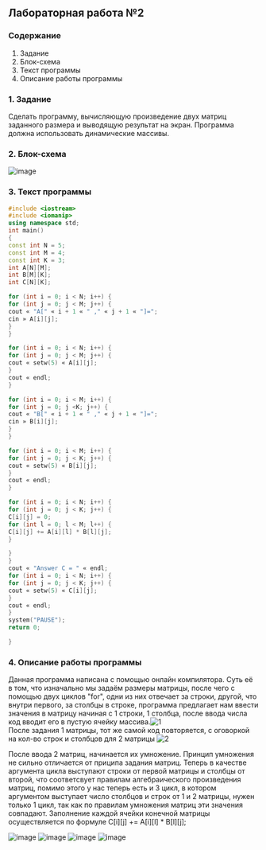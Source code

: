 

## Лабораторная работа №2

### Содержание

1. Задание
2. Блок-схема
3. Текст программы
4. Описание работы программы

### 1. Задание
Сделать программу, вычисляющую произведение двух матриц заданного размера и выводящую результат на экран. Программа должна использовать динамические массивы.

### 2. Блок-схема

![image](https://user-images.githubusercontent.com/100399698/170884987-2fba5ea3-72aa-41ba-8c6e-dba4f5989390.png)

### 3. Текст программы
```c++
#include <iostream>
#include <iomanip>
using namespace std;
int main()
{
const int N = 5;
const int M = 4;
const int K = 3;
int A[N][M];
int B[M][K];
int C[N][K];

for (int i = 0; i < N; i++) {
for (int j = 0; j < M; j++) {
cout « "A[" « i + 1 « " ," « j + 1 « "]=";
cin » A[i][j];
}
}

for (int i = 0; i < N; i++) {
for (int j = 0; j < M; j++) {
cout « setw(5) « A[i][j];
}
cout « endl;
}

for (int i = 0; i < M; i++) {
for (int j = 0; j <K; j++) {
cout « "B[" « i + 1 « " ," « j + 1 « "]=";
cin » B[i][j];
}
}

for (int i = 0; i < M; i++) {
for (int j = 0; j < K; j++) {
cout « setw(5) « B[i][j];
}
cout « endl;
}

for (int i = 0; i < N; i++) {
for (int j = 0; j < K; j++) {
C[i][j] = 0;
for (int l = 0; l < M; l++) {
C[i][j] += A[i][l] * B[l][j];
}

}
}
cout « "Answer C = " « endl;
for (int i = 0; i < N; i++) {
for (int j = 0; j < K; j++) {
cout « setw(5) « C[i][j];
}
cout « endl;
}
system("PAUSE");
return 0;

}
```
### 4. Описание работы программы
Данная программа написана с помощью онлайн компилятора. Суть её в том, что изначально мы задаём размеры матрицы, после чего с помощью двух циклов "for", одни из них отвечает за строки, другой, что внутри первого, за столбцы в строке, программа предлагает нам ввести значения в матрицу начиная с 1 строки, 1 столбца, после ввода числа код вводит его в пустую ячейку массива.![1](https://user-images.githubusercontent.com/100399698/170826263-9919dbb9-d2fd-45a4-b51c-cfb30024bbd5.jpg)\
После задания 1 матрицы, тот же самой код повторяется, с оговоркой на кол-во строк и столбцов для 2 матрицы
![2](https://user-images.githubusercontent.com/100399698/170826426-b89f5a4f-1f04-4261-bf5a-da4eb846ada9.jpg)

После ввода 2 матриц, начинается их умножение. Принцип умножения не сильно отличается от приципа задания матриц. Теперь в качестве аргумента цикла выступают строки от первой матрицы и столбцы от второй, что соответсвует правилам алгебраического произведения матриц, помимо этого у нас теперь есть и 3 цикл, в котором аргументом выступает число столбцов и строк от 1 и 2 матрицы, нужен только 1 цикл, так как по правилам умножения матриц эти значения совпадают. Заполнение каждой ячейки конечной матрицы осуществляется по формуле C[i][j] += A[i][l] * B[l][j];


![image](https://user-images.githubusercontent.com/106060331/172996038-519c448f-87c0-4a76-b4b5-0552e16d4bc4.png)
![image](https://user-images.githubusercontent.com/106060331/172996082-e2635998-2853-435c-b9fa-3607d0d02583.png)
![image](https://user-images.githubusercontent.com/106060331/172996149-5f685360-edf1-48a0-8ee4-db0cb306155a.png)
![image](https://user-images.githubusercontent.com/106060331/172996178-e7ae5ad8-e836-472e-9c48-97bf2182e2ab.png)

